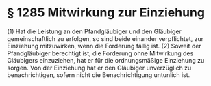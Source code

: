# § 1285 Mitwirkung zur Einziehung
(1) Hat die Leistung an den Pfandgläubiger und den Gläubiger gemeinschaftlich zu erfolgen, so sind beide einander verpflichtet, zur Einziehung mitzuwirken, wenn die Forderung fällig ist.
(2) Soweit der Pfandgläubiger berechtigt ist, die Forderung ohne Mitwirkung des Gläubigers einzuziehen, hat er für die ordnungsmäßige Einziehung zu sorgen. Von der Einziehung hat er den Gläubiger unverzüglich zu benachrichtigen, sofern nicht die Benachrichtigung untunlich ist.